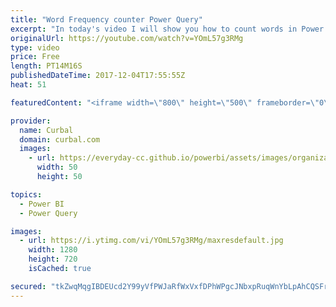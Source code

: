 ```yaml
---
title: "Word Frequency counter Power Query"
excerpt: "In today's video I will show you how to count words in Power Query. I will be following Chris Webbs awesome tutorial: https://blog.crossjoin.co.uk/2013/03/15/finding-shakespeares-favourite-words-with-data-explorer/   Looking for a download file? Go to our Download Center: https://curbal.com/donwload-center"
originalUrl: https://youtube.com/watch?v=YOmL57g3RMg
type: video
price: Free
length: PT14M16S
publishedDateTime: 2017-12-04T17:55:55Z
heat: 51

featuredContent: "<iframe width=\"800\" height=\"500\" frameborder=\"0\" src=\"https://www.youtube.com/embed/YOmL57g3RMg\" allow=\"accelerometer; autoplay; encrypted-media; gyroscope; picture-in-picture\" allowfullscreen></iframe>"

provider:
  name: Curbal
  domain: curbal.com
  images:
    - url: https://everyday-cc.github.io/powerbi/assets/images/organizations/curbal.com-50x50.jpg
      width: 50
      height: 50

topics:
  - Power BI
  - Power Query

images:
  - url: https://i.ytimg.com/vi/YOmL57g3RMg/maxresdefault.jpg
    width: 1280
    height: 720
    isCached: true

secured: "tkZwqMqgIBDEUcd2Y99yVfPWJaRfWxVxfDPhWPgcJNbxpRuqWnYbLpAhCQSFrs43TgYMLT+No30Q+BUu30fSi0uAESX7m+mv8A/zihDZJxGSJKAoOp/hb3KXtw2pTr1PVUv/FbuXMFSVKa/THcy2a5koH5relNmWAb5fUzt6XXhSP+COv+kDilI6eB+Yw7loMSwqsGLvkRE0P00z2iDwM7X9WPTLXZfcK1AsSd1oCgWGXM4hgIkCBbX44th0tTXZHONXXnhzksAZSLDPwMbW1EnlzBfSuiQNGioUsH2AuyanahfHDr1uWTYXSToTJxrGfr4sceQKLzfXiiU05Y0tbBAlZp8EfH9/BiNndseGK+GB3oSVvmH6PywQMditOK3U1eFAbskpc3fxQDnVgkZd+6g7IAl4siR0ywSMJT4cIyY=;hsKv5CuX8vUwS2vSxoTi6w=="
---
```


